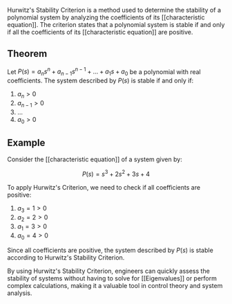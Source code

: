 

Hurwitz's Stability Criterion is a method used to determine the stability of a polynomial system by analyzing the coefficients of its [[characteristic equation]]. The criterion states that a polynomial system is stable if and only if all the coefficients of its [[characteristic equation]] are positive.

## Theorem

Let $P(s) = a_ns^n + a_{n-1}s^{n-1} + \ldots + a_1s + a_0$ be a polynomial with real coefficients. The system described by $P(s)$ is stable if and only if:

1. $a_n > 0$
2. $a_{n-1} > 0$
3. $\ldots$
4. $a_0 > 0$

## Example

Consider the [[characteristic equation]] of a system given by:

$$P(s) = s^3 + 2s^2 + 3s + 4$$

To apply Hurwitz's Criterion, we need to check if all coefficients are positive:

1. $a_3 = 1 > 0$
2. $a_2 = 2 > 0$
3. $a_1 = 3 > 0$
4. $a_0 = 4 > 0$

Since all coefficients are positive, the system described by $P(s)$ is stable according to Hurwitz's Stability Criterion.

By using Hurwitz's Stability Criterion, engineers can quickly assess the stability of systems without having to solve for [[Eigenvalues]] or perform complex calculations, making it a valuable tool in control theory and system analysis.